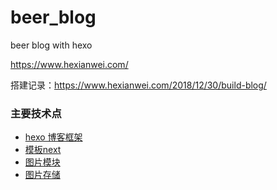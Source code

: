 # beer_blog
beer blog with hexo

https://www.hexianwei.com/

搭建记录：https://www.hexianwei.com/2018/12/30/build-blog/


### 主要技术点

- [hexo 博客框架](https://hexo.io/zh-cn/)  
- [模板next](https://theme-next.iissnan.com/)
- [图片模块](https://www.hexianwei.com/2019/01/11/hexoNextPhoto/)
- [图片存储](https://www.hexianwei.com/2018/12/30/coscmd/)


